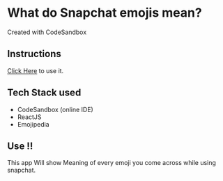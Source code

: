 # What do Snapchat emojis mean?

Created with CodeSandbox

## Instructions 

[Click Here](https://5sttr.csb.app/) to use it.


## Tech Stack used
* CodeSandbox (online IDE)
* ReactJS 
* Emojipedia


## Use !!
This app Will show Meaning of every emoji you come across while using snapchat. 
